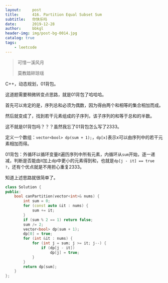 ```yaml
---
layout:     post
title:      416. Partition Equal Subset Sum
subtitle:   你快乐吗
date:       2019-12-28
author:     bbkgl
header-img: img/post-bg-0014.jpg
catalog: true
tags:
    - leetcode
---
```


>可惜一溪风月
>
>莫教踏碎琼瑶

C++，动态规划，01背包。

这道题需要稍微转变点思路，就是01背包了哈哈哈。

首先可以肯定的是，序列总和必须为偶数，因为得由两个和相等的集合相加而成。

然后就变成了，找到若干元素组成的子序列，该子序列的和等于总和的半数。

这不就是01背包吗？？？虽然我忘了01背包怎么写了2333。

定义一个数组：`vector<bool> dp(sum + 1);`，`dp[x]`表示x可以由序列中的若干元素相加而得。

01背包：外循环以循环变量it遍历序列中所有元素，内循环从`sum`开始，逐一递减，判断是否能由it加上dp中更小的元素得到和，也就是`dp[j - it] == true ?`，还有个优点就是不用担心重复2333。

知道上述思路就很简单了。

```cpp
class Solution {
public:
    bool canPartition(vector<int>& nums) {
        int sum = 0;
        for (const auto &it : nums) {
            sum += it;
        }
        if (sum % 2 == 1) return false;
        sum /= 2;
        vector<bool> dp(sum + 1);
        dp[0] = true;
        for (int &it : nums) {
            for (int j = sum; j >= it; j--) {
                if (dp[j - it])
                    dp[j] = true;
            }
        }
        return dp[sum];
    }
};
```


